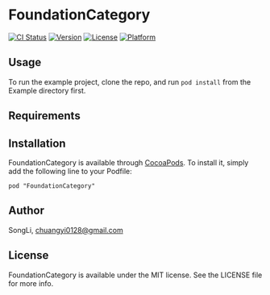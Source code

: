 # FoundationCategory

[![CI Status](http://img.shields.io/travis/SongLi/FoundationCategory.svg?style=flat)](https://travis-ci.org/SongLi/FoundationCategory)
[![Version](https://img.shields.io/cocoapods/v/FoundationCategory.svg?style=flat)](http://cocoadocs.org/docsets/FoundationCategory)
[![License](https://img.shields.io/cocoapods/l/FoundationCategory.svg?style=flat)](http://cocoadocs.org/docsets/FoundationCategory)
[![Platform](https://img.shields.io/cocoapods/p/FoundationCategory.svg?style=flat)](http://cocoadocs.org/docsets/FoundationCategory)

## Usage

To run the example project, clone the repo, and run `pod install` from the Example directory first.

## Requirements

## Installation

FoundationCategory is available through [CocoaPods](http://cocoapods.org). To install
it, simply add the following line to your Podfile:

    pod "FoundationCategory"

## Author

SongLi, chuangyi0128@gmail.com

## License

FoundationCategory is available under the MIT license. See the LICENSE file for more info.

